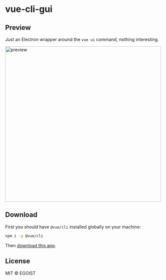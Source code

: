 # vue-cli-gui

## Preview

Just an Electron wrapper around the `vue ui` command, nothing interesting.

<img src="https://i.loli.net/2018/06/05/5b1636b7ca131.png" alt="preview" width="500">

## Download

First you should have `@vue/cli` installed globally on your machine:

```bash
npm i -g @vue/cli
```

Then [download this app](https://github.com/egoist/vue-cli-gui/releases).

## License

MIT &copy; EGOIST
